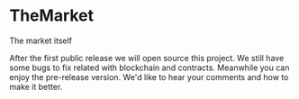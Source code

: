 # TheMarket
The market itself

After the first public release we will open source this project. We still have some bugs to fix related with blockchain and contracts. Meanwhile you can enjoy the pre-release version. We'd like to hear your comments and how to make it better.
